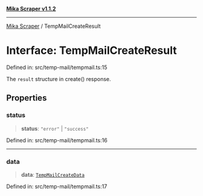 [**Mika Scraper v1.1.2**](../README.md)

***

[Mika Scraper](../README.md) / TempMailCreateResult

# Interface: TempMailCreateResult

Defined in: src/temp-mail/tempmail.ts:15

The `result` structure in create() response.

## Properties

### status

> **status**: `"error"` \| `"success"`

Defined in: src/temp-mail/tempmail.ts:16

***

### data

> **data**: [`TempMailCreateData`](TempMailCreateData.md)

Defined in: src/temp-mail/tempmail.ts:17
